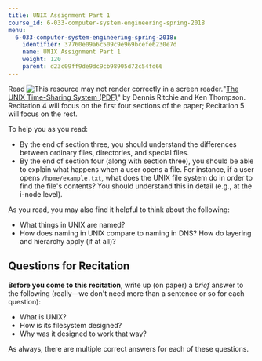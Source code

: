 ```yaml
---
title: UNIX Assignment Part 1
course_id: 6-033-computer-system-engineering-spring-2018
menu:
  6-033-computer-system-engineering-spring-2018:
    identifier: 37760e09a6c509c9e969bcefe6230e7d
    name: UNIX Assignment Part 1
    weight: 120
    parent: d23c09ff9de9dc9cb98905d72c54fd66
---
```

Read ![This resource may not render correctly in a screen reader.](/images/inacessible.gif)"[The UNIX Time-Sharing System (PDF)](https://people.eecs.berkeley.edu/~brewer/cs262/unix.pdf)" by Dennis Ritchie and Ken Thompson. Recitation 4 will focus on the first four sections of the paper; Recitation 5 will focus on the rest.

To help you as you read:

*   By the end of section three, you should understand the differences between ordinary files, directories, and special files.
*   By the end of section four (along with section three), you should be able to explain what happens when a user opens a file. For instance, if a user opens `/home/example.txt`, what does the UNIX file system do in order to find the file's contents? You should understand this in detail (e.g., at the i-node level). 

As you read, you may also find it helpful to think about the following:

*   What things in UNIX are named?
*   How does naming in UNIX compare to naming in DNS? How do layering and hierarchy apply (if at all)? 

Questions for Recitation
------------------------

**Before you come to this recitation**, write up (on paper) a _brief_ answer to the following (really—we don't need more than a sentence or so for each question):

*   What is UNIX?
*   How is its filesystem designed?
*   Why was it designed to work that way?

As always, there are multiple correct answers for each of these questions.